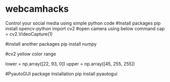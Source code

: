 # webcamhacks
Control your social media using simple python code
#Install packages 
pip install opencv-python
import cv2
#open camera using below command
cap = cv2.VideoCapture(1)

#install another packages 
pip install numpy

#cv2 yellow color range

lower = np.array([22, 93, 0])
upper = np.array([45, 255, 255])

#PyautoGUI package installation
pip install pyautogui
